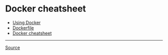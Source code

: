 # Docker cheatsheet

* [Using Docker](usage.md)
* [Dockerfile](dockerfile.md)
* [Docker cheatsheet](https://github.com/wsargent/docker-cheat-sheet)

***

[Source](https://docs.docker.com/)
